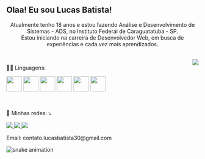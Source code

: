 ## Olaa! Eu sou Lucas Batista!

<div align="center">
  <p> 
    Atualmente tenho 18 anos e estou fazendo Análise e Desenvolvimento de Sistemas - ADS, no Instituto Federal de Caraguatatuba - SP.<br>
    Estou iniciando na carreira de Desenvolvedor Web, em busca de experiências e cada vez mais aprendizados.
  </p>
  
  <br>
  
  <a href="https://github.com/lucasBatistaa">
      <img align="right" src="https://github-readme-stats.vercel.app/api/top-langs/?username=lucasBatistaa&layout=compact&langs_count=7&theme=dark" />
  </a>
</div>

<div>
  <p>👨‍💻 Linguagens: </p>
  
  <a href="https://github.com/lucasBatistaa"><img src="https://cdn.jsdelivr.net/gh/devicons/devicon/icons/javascript/javascript-original.svg" height="40px"/></a>
  <a href="https://github.com/lucasBatistaa"><img src="https://cdn.jsdelivr.net/gh/devicons/devicon/icons/html5/html5-original.svg" height="40px"/></a>
  <a href="https://github.com/lucasBatistaa"><img src="https://cdn.jsdelivr.net/gh/devicons/devicon/icons/css3/css3-original.svg" height="40px"/></a>
  <a href="https://github.com/lucasBatistaa"><img src="https://cdn.jsdelivr.net/gh/devicons/devicon/icons/python/python-original.svg" height="40px"/></a>
  <a href="https://github.com/lucasBatistaa"><img src="https://cdn.jsdelivr.net/gh/devicons/devicon/icons/react/react-original.svg" height="40px"/></a>
  <a href="https://github.com/lucasBatistaa"><img src="https://cdn.jsdelivr.net/gh/devicons/devicon/icons/c/c-original.svg" height="40px"/></a>
</div>

<br>

<div>
  <p align="left">
    💌 Minhas redes: ⤵️
  </p>

  <a href="#" target="_blank"> 
    <img src="https://img.shields.io/badge/website-000000?style=for-the-badge&logo=About.me&logoColor=white" target="_blank">
  </a>

  <a href="https://instagram.com/lucasbatista30_" target="_blank">
    <img src="https://img.shields.io/badge/Instagram-E4405F?style=for-the-badge&logo=instagram&logoColor=white&text-decoration=none">
  </a>

  <a href="https://www.linkedin.com/in/lucas-batista-tech/" target="_blank">
    <img src="https://img.shields.io/badge/LinkedIn-0077B5?style=for-the-badge&logo=linkedin&logoColor=white" target="_blank"> 
  </a>
  
  <p>Email: contato.lucasbatista30@gmail.com

  ![snake animation](https://github.com/lucasBatistaa/lucasBatistaa/blob/output/github-contribution-grid-snake.svg)
</div>
